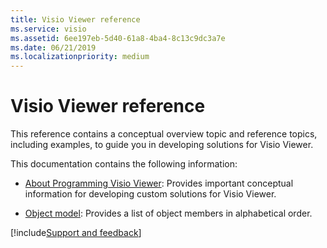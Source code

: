 ```yaml
---
title: Visio Viewer reference
ms.service: visio
ms.assetid: 6ee197eb-5d40-61a8-4ba4-8c13c9dc3a7e
ms.date: 06/21/2019
ms.localizationpriority: medium
---
```



# Visio Viewer reference

This reference contains a conceptual overview topic and reference topics, including examples, to guide you in developing solutions for Visio Viewer.

This documentation contains the following information:

- [About Programming Visio Viewer](../../Visio.ViewerRef.AboutProgramming.md): Provides important conceptual information for developing custom solutions for Visio Viewer.
    
- [Object model](object-model-visio-viewer-reference.md): Provides a list of object members in alphabetical order.

[!include[Support and feedback](~/includes/feedback-boilerplate.md)]